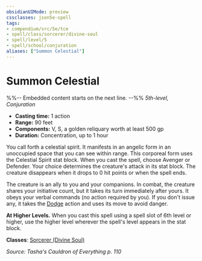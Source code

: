 ```yaml
---
obsidianUIMode: preview
cssclasses: json5e-spell
tags:
- compendium/src/5e/tce
- spell/class/sorcerer/divine-soul
- spell/level/5
- spell/school/conjuration
aliases: ["Summon Celestial"]
---
```

# Summon Celestial
%%-- Embedded content starts on the next line. --%%
*5th-level, Conjuration*  

- **Casting time:** 1 action
- **Range:** 90 feet
- **Components:** V, S, a golden reliquary worth at least 500 gp
- **Duration:** Concentration, up to 1 hour

You call forth a celestial spirit. It manifests in an angelic form in an unoccupied space that you can see within range. This corporeal form uses the Celestial Spirit stat block. When you cast the spell, choose Avenger or Defender. Your choice determines the creature's attack in its stat block. The creature disappears when it drops to 0 hit points or when the spell ends.

The creature is an ally to you and your companions. In combat, the creature shares your initiative count, but it takes its turn immediately after yours. It obeys your verbal commands (no action required by you). If you don't issue any, it takes the [Dodge](/Systems/5e/rules/actions.md#Dodge) action and uses its move to avoid danger.

**At Higher Levels.** When you cast this spell using a spell slot of 6th level or higher, use the higher level wherever the spell's level appears in the stat block.

**Classes**: [Sorcerer (Divine Soul)](/Systems/5e/classes/sorcerer-divine-soul-xge.md)

*Source: Tasha's Cauldron of Everything p. 110*